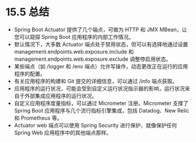 # 15.5 总结

* Spring Boot Actuator 提供了几个端点，可做为 HTTP 和 JMX MBean，让您可以窥探 Spring Boot 应用程序的内部工作情况。
* 默认情况下，大多数 Actuator 端点处于禁用状态，但可以有选择地通过设置 management.endpoints.web.exposure.include 和 management.endpoints.web.exposure.exclude 调整停启用状态。
* 某些端点（如 /logger 和 /env 端点）允许写操作，动态更改正在运行的应用程序的配置。
* 有关应用程序的构建和 Git 提交的详细信息，可以通过 /info 端点获取。
* 应用程序的运行状况，可能会受到自定义运行状况指示器的影响，运行状况来自于外部集成应用程序的运行状况。
* 自定义应用程序度量指标，可以通过 Micrometer 注册。Micrometer 支撑了 Spring Boot 应用程序与几个流行指标引擎集成，包括 Datadog、New Relic 和 Prometheus 等。
* Actuator web 端点可以使用 Spring Security 进行保护，就像保护任何 Spring Web 应用程序中的其他端点那样。


